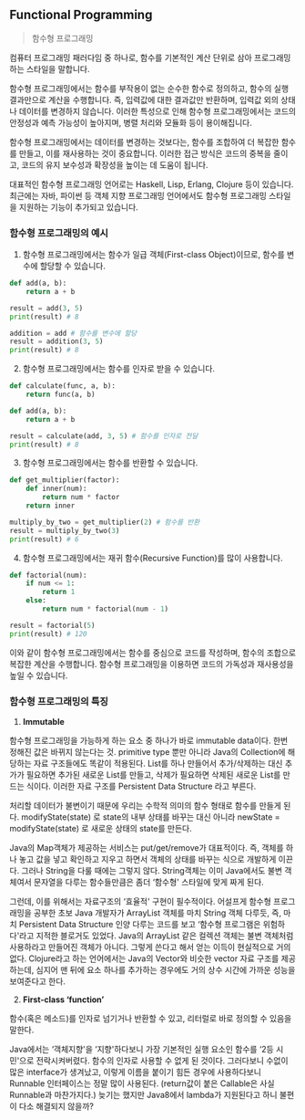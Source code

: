 ## Functional Programming

> 함수형 프로그래밍

컴퓨터 프로그래밍 패러다임 중 하나로, 함수를 기본적인 계산 단위로 삼아 프로그래밍하는 스타일을 말합니다.

함수형 프로그래밍에서는 함수를 부작용이 없는 순수한 함수로 정의하고, 함수의 실행 결과만으로 계산을 수행합니다. 즉, 입력값에 대한 결과값만 반환하며, 입력값 외의 상태나 데이터를 변경하지 않습니다. 이러한 특성으로 인해 함수형 프로그래밍에서는 코드의 안정성과 예측 가능성이 높아지며, 병렬 처리와 모듈화 등이 용이해집니다.

함수형 프로그래밍에서는 데이터를 변경하는 것보다는, 함수를 조합하여 더 복잡한 함수를 만들고, 이를 재사용하는 것이 중요합니다. 이러한 접근 방식은 코드의 중복을 줄이고, 코드의 유지 보수성과 확장성을 높이는 데 도움이 됩니다.

대표적인 함수형 프로그래밍 언어로는 Haskell, Lisp, Erlang, Clojure 등이 있습니다. 최근에는 자바, 파이썬 등 객체 지향 프로그래밍 언어에서도 함수형 프로그래밍 스타일을 지원하는 기능이 추가되고 있습니다.


### 함수형 프로그래밍의 예시

1. 함수형 프로그래밍에서는 함수가 일급 객체(First-class Object)이므로, 함수를 변수에 할당할 수 있습니다.

```python
def add(a, b):
    return a + b

result = add(3, 5)
print(result) # 8

addition = add # 함수를 변수에 할당
result = addition(3, 5)
print(result) # 8
```


2. 함수형 프로그래밍에서는 함수를 인자로 받을 수 있습니다.

```python
def calculate(func, a, b):
    return func(a, b)

def add(a, b):
    return a + b

result = calculate(add, 3, 5) # 함수를 인자로 전달
print(result) # 8
```


3. 함수형 프로그래밍에서는 함수를 반환할 수 있습니다.

```python
def get_multiplier(factor):
    def inner(num):
        return num * factor
    return inner

multiply_by_two = get_multiplier(2) # 함수를 반환
result = multiply_by_two(3)
print(result) # 6
```


4. 함수형 프로그래밍에서는 재귀 함수(Recursive Function)를 많이 사용합니다.

```python
def factorial(num):
    if num <= 1:
        return 1
    else:
        return num * factorial(num - 1)

result = factorial(5)
print(result) # 120
```


이와 같이 함수형 프로그래밍에서는 함수를 중심으로 코드를 작성하며, 함수의 조합으로 복잡한 계산을 수행합니다. 함수형 프로그래밍을 이용하면 코드의 가독성과 재사용성을 높일 수 있습니다.


### 함수형 프로그래밍의 특징

1. **Immutable**

함수형 프로그래밍을 가능하게 하는 요소 중 하나가 바로 immutable data이다. 한번 정해진 값은 바뀌지 않는다는 것. primitive type 뿐만 아니라 Java의 Collection에 해당하는 자료 구조들에도 똑같이 적용된다. List를 하나 만들어서 추가/삭제하는 대신 추가가 필요하면 추가된 새로운 List를 만들고, 삭제가 필요하면 삭제된 새로운 List를 만드는 식이다. 이러한 자료 구조를 Persistent Data Structure 라고 부른다.

처리할 데이터가 불변이기 때문에 우리는 수학적 의미의 함수 형태로 함수를 만들게 된다. modifyState(state) 로 state의 내부 상태를 바꾸는 대신 아니라 newState = modifyState(state) 로 새로운 상태의 state를 만든다.

Java의 Map객체가 제공하는 서비스는 put/get/remove가 대표적이다. 즉, 객체를 하나 놓고 값을 넣고 확인하고 지우고 하면서 객체의 상태를 바꾸는 식으로 개발하게 이끈다. 그러나 String을 다룰 때에는 그렇지 않다. String객체는 이미 Java에서도 불변 객체여서 문자열을 다루는 함수들만큼은 좀더 ‘함수형' 스타일에 맞게 짜게 된다.

그런데, 이를 위해서는 자료구조의 ‘효율적' 구현이 필수적이다. 어설프게 함수형 프로그래밍을 공부한 초보 Java 개발자가 ArrayList 객체를 마치 String 객체 다루듯, 즉, 마치 Persistent Data Structure 인양 다루는 코드를 보고 ‘함수형 프로그램은 위험하다'라고 지적한 블로거도 있었다. Java의 ArrayList 같은 컬렉션 객체는 불변 객체처럼 사용하라고 만들어진 객체가 아니다. 그렇게 쓴다고 해서 얻는 이득이 현실적으로 거의 없다. Clojure라고 하는 언어에서는 Java의 Vector와 비슷한 vector 자료 구조를 제공하는데, 심지어 맨 뒤에 요소 하나를 추가하는 경우에도 거의 상수 시간에 가까운 성능을 보여준다고 한다.


2. **First-class ‘function’**

함수(혹은 메소드)를 인자로 넘기거나 반환할 수 있고, 리터럴로 바로 정의할 수 있음을 말한다.

Java에서는 ‘객체지향'을 ‘지향'하다보니 가장 기본적인 실행 요소인 함수를 ‘2등 시민'으로 전락시켜버렸다. 함수의 인자로 사용할 수 없게 된 것이다. 그러다보니 수없이 많은 interface가 생겨났고, 이렇게 이름을 붙이기 힘든 경우에 사용하다보니 Runnable 인터페이스는 정말 많이 사용된다. (return값이 붙은 Callable은 사실 Runnable과 마찬가지다.) 늦기는 했지만 Java8에서 lambda가 지원된다고 하니 불편이 다소 해결되지 않을까?